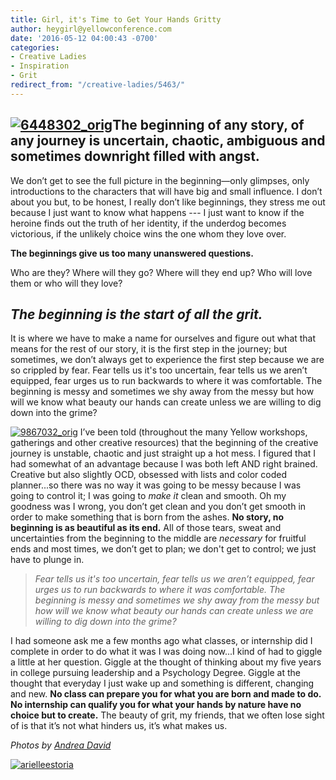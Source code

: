 ```yaml
---
title: Girl, it's Time to Get Your Hands Gritty
author: heygirl@yellowconference.com
date: '2016-05-12 04:00:43 -0700'
categories:
- Creative Ladies
- Inspiration
- Grit
redirect_from: "/creative-ladies/5463/"
---
```


## [![6448302_orig](https://s3.amazonaws.com/yellow-files/blog/2016/05/6448302_orig.jpg)](https://s3.amazonaws.com/yellow-files/blog/2016/05/6448302_orig.jpg)The beginning of any story, of any journey is uncertain, chaotic, ambiguous and sometimes downright filled with angst.

We don’t get to see the full picture in the beginning—only glimpses, only introductions to the characters that will have big and small influence. I don’t about you but, to be honest, I really don’t like beginnings, they stress me out because I just want to know what happens --- I just want to know if the heroine finds out the truth of her identity, if the underdog becomes victorious, if the unlikely choice wins the one whom they love over.

**The beginnings give us too many unanswered questions.**

Who are they? Where will they go? Where will they end up? Who will love them or who will they love?

## _The beginning is the start of all the grit._

It is where we have to make a name for ourselves and figure out what that means for the rest of our story, it is the first step in the journey; but sometimes, we don’t always get to experience the first step because we are so crippled by fear. Fear tells us it's too uncertain, fear tells us we aren’t equipped, fear urges us to run backwards to where it was comfortable. The beginning is messy and sometimes we shy away from the messy but how will we know what beauty our hands can create unless we are willing to dig down into the grime?

[![9867032_orig](https://s3.amazonaws.com/yellow-files/blog/2016/05/9867032_orig.jpg)](https://s3.amazonaws.com/yellow-files/blog/2016/05/9867032_orig.jpg) I’ve been told (throughout the many Yellow workshops, gatherings and other creative resources) that the beginning of the creative journey is unstable, chaotic and just straight up a hot mess. I figured that I had somewhat of an advantage because I was both left AND right brained. Creative but also slightly OCD, obsessed with lists and color coded planner...so there was no way it was going to be messy because I was going to control it; I was going to _make it_ clean and smooth. Oh my goodness was I wrong, you don’t get clean and you don’t get smooth in order to make something that is born from the ashes. **No story, no beginning is as beautiful as its end.** All of those tears, sweat and uncertainties from the beginning to the middle are _necessary_ for fruitful ends and most times, we don’t get to plan; we don't get to control; we just have to plunge in.

> _Fear tells us it's too uncertain, fear tells us we aren’t equipped, fear urges us to run backwards to where it was comfortable. The beginning is messy and sometimes we shy away from the messy but how will we know what beauty our hands can create unless we are willing to dig down into the grime?_

I had someone ask me a few months ago what classes, or internship did I complete in order to do what it was I was doing now...I kind of had to giggle a little at her question. Giggle at the thought of thinking about my five years in college pursuing leadership and a Psychology Degree. Giggle at the thought that everyday I just wake up and something is different, changing and new. **No class can prepare you for what you are born and made to do.** **No internship can qualify you for what your hands by nature have no choice but to create.** The beauty of grit, my friends, that we often lose sight of is that it’s not what hinders us, it’s what makes us.

_Photos by [Andrea David](http://andreadavidoc.com/2/category/lifestyle/1.html)_

[![arielleestoria](https://s3.amazonaws.com/yellow-files/blog/2016/01/arielleestoria.jpg)](http://arielleestoria.com/)
